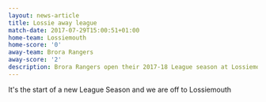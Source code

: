 ```yaml
---
layout: news-article
title: Lossie away league
match-date: 2017-07-29T15:00:51+01:00
home-team: Lossiemouth
home-score: '0'
away-team: Brora Rangers
away-score: '2'
description: Brora Rangers open their 2017-18 League season at Lossiemouth
---
```

It's the start of a new League Season and we are off to Lossiemouth
